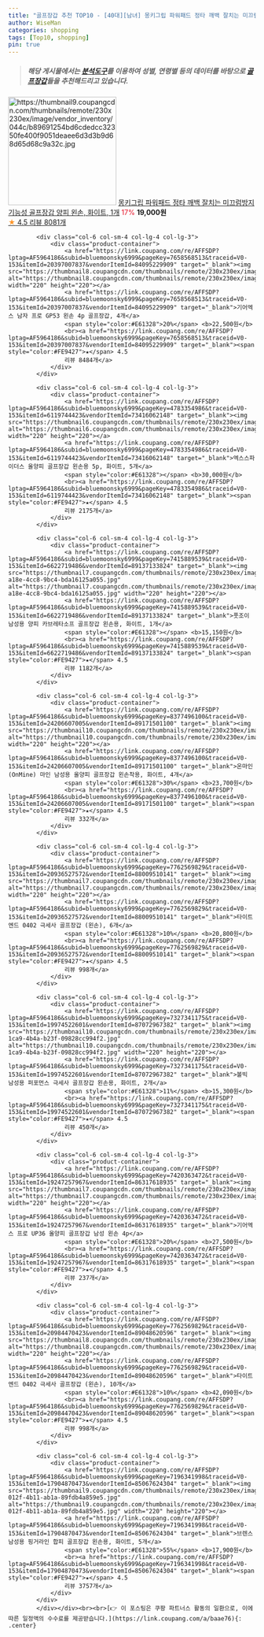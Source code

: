 ```yaml
---
title: "골프장갑 추천 TOP10 - [40대][남녀] 몽키그립 파워패드 정타 깨백 잘치는 미끄럼방지 기능성 골프장갑 양피 왼손, 화이트, 1개"
author: WiseMan
categories: shopping
tags: [Top10, shopping]
pin: true
---
```


> ##### 해당 게시물에서는 [**분석도구**](https://itemscout.io/)를 이용하여 **성별**, **연령별** 등의 데이터를 바탕으로 [**골프장갑**](https://link.coupang.com/a/baae76)들을 추천해드리고 있습니다.
<div class="container"><div class="row">
            <div class="col-6 col-sm-4 col-lg-4 col-lg-3">
                <div class="product-container">
                    <a href="https://link.coupang.com/re/AFFSDP?lptag=AF5964186&subid=bluemoonsky6999&pageKey=7577982299&traceid=V0-153&itemId=3404817155&vendorItemId=81628576369" target="_blank"><img src="https://thumbnail9.coupangcdn.com/thumbnails/remote/230x230ex/image/vendor_inventory/044c/b89691254bd6cdedcc32350fe400f9051deaee6d3d3b9d68d65d68c9a32c.jpg" alt="https://thumbnail9.coupangcdn.com/thumbnails/remote/230x230ex/image/vendor_inventory/044c/b89691254bd6cdedcc32350fe400f9051deaee6d3d3b9d68d65d68c9a32c.jpg" width="220" height="220"></a>
                    <a href="https://link.coupang.com/re/AFFSDP?lptag=AF5964186&subid=bluemoonsky6999&pageKey=7577982299&traceid=V0-153&itemId=3404817155&vendorItemId=81628576369" target="_blank">몽키그립 파워패드 정타 깨백 잘치는 미끄럼방지 기능성 골프장갑 양피 왼손, 화이트, 1개</a>
                    <span style="color:#E61328">17%</span> <b>19,000원</b>
                    <br><a href="https://link.coupang.com/re/AFFSDP?lptag=AF5964186&subid=bluemoonsky6999&pageKey=7577982299&traceid=V0-153&itemId=3404817155&vendorItemId=81628576369" target="_blank"><span style="color:#FE9427">★</span> 4.5
                    리뷰 8081개</a>
                </div>
            </div>
            
            <div class="col-6 col-sm-4 col-lg-4 col-lg-3">
                <div class="product-container">
                    <a href="https://link.coupang.com/re/AFFSDP?lptag=AF5964186&subid=bluemoonsky6999&pageKey=7658568513&traceid=V0-153&itemId=20397007837&vendorItemId=84095229909" target="_blank"><img src="https://thumbnail8.coupangcdn.com/thumbnails/remote/230x230ex/image/vendor_inventory/0909/7f470ce1c56bb80849c953aa992dc2934d7b172525cf65489f08fd7e1c45.jpg" alt="https://thumbnail8.coupangcdn.com/thumbnails/remote/230x230ex/image/vendor_inventory/0909/7f470ce1c56bb80849c953aa992dc2934d7b172525cf65489f08fd7e1c45.jpg" width="220" height="220"></a>
                    <a href="https://link.coupang.com/re/AFFSDP?lptag=AF5964186&subid=bluemoonsky6999&pageKey=7658568513&traceid=V0-153&itemId=20397007837&vendorItemId=84095229909" target="_blank">기어엑스 남자 프로 GP53 왼손 4p 골프장갑, 4개</a>
                    <span style="color:#E61328">20%</span> <b>22,500원</b>
                    <br><a href="https://link.coupang.com/re/AFFSDP?lptag=AF5964186&subid=bluemoonsky6999&pageKey=7658568513&traceid=V0-153&itemId=20397007837&vendorItemId=84095229909" target="_blank"><span style="color:#FE9427">★</span> 4.5
                    리뷰 8484개</a>
                </div>
            </div>
            
            <div class="col-6 col-sm-4 col-lg-4 col-lg-3">
                <div class="product-container">
                    <a href="https://link.coupang.com/re/AFFSDP?lptag=AF5964186&subid=bluemoonsky6999&pageKey=4783354986&traceid=V0-153&itemId=6119744423&vendorItemId=73416062148" target="_blank"><img src="https://thumbnail6.coupangcdn.com/thumbnails/remote/230x230ex/image/rs_quotation_api/zmdkzujl/fcb0efc1b8f44e7bbaf46609bc59b425.jpg" alt="https://thumbnail6.coupangcdn.com/thumbnails/remote/230x230ex/image/rs_quotation_api/zmdkzujl/fcb0efc1b8f44e7bbaf46609bc59b425.jpg" width="220" height="220"></a>
                    <a href="https://link.coupang.com/re/AFFSDP?lptag=AF5964186&subid=bluemoonsky6999&pageKey=4783354986&traceid=V0-153&itemId=6119744423&vendorItemId=73416062148" target="_blank">엑스스파이더스 올양피 골프장갑 왼손용 5p, 화이트, 5개</a>
                    <span style="color:#E61328"></span> <b>30,000원</b>
                    <br><a href="https://link.coupang.com/re/AFFSDP?lptag=AF5964186&subid=bluemoonsky6999&pageKey=4783354986&traceid=V0-153&itemId=6119744423&vendorItemId=73416062148" target="_blank"><span style="color:#FE9427">★</span> 4.5
                    리뷰 2175개</a>
                </div>
            </div>
            
            <div class="col-6 col-sm-4 col-lg-4 col-lg-3">
                <div class="product-container">
                    <a href="https://link.coupang.com/re/AFFSDP?lptag=AF5964186&subid=bluemoonsky6999&pageKey=7415889539&traceid=V0-153&itemId=6622719486&vendorItemId=89137133824" target="_blank"><img src="https://thumbnail7.coupangcdn.com/thumbnails/remote/230x230ex/image/retail/images/2024/03/20/18/0/396b9308-a18e-4cc8-9bc4-bda16125a055.jpg" alt="https://thumbnail7.coupangcdn.com/thumbnails/remote/230x230ex/image/retail/images/2024/03/20/18/0/396b9308-a18e-4cc8-9bc4-bda16125a055.jpg" width="220" height="220"></a>
                    <a href="https://link.coupang.com/re/AFFSDP?lptag=AF5964186&subid=bluemoonsky6999&pageKey=7415889539&traceid=V0-153&itemId=6622719486&vendorItemId=89137133824" target="_blank">풋조이 남성용 양피 카브레타소프 골프장갑 왼손용, 화이트, 1개</a>
                    <span style="color:#E61328"></span> <b>15,150원</b>
                    <br><a href="https://link.coupang.com/re/AFFSDP?lptag=AF5964186&subid=bluemoonsky6999&pageKey=7415889539&traceid=V0-153&itemId=6622719486&vendorItemId=89137133824" target="_blank"><span style="color:#FE9427">★</span> 4.5
                    리뷰 1182개</a>
                </div>
            </div>
            
            <div class="col-6 col-sm-4 col-lg-4 col-lg-3">
                <div class="product-container">
                    <a href="https://link.coupang.com/re/AFFSDP?lptag=AF5964186&subid=bluemoonsky6999&pageKey=8377496100&traceid=V0-153&itemId=24206607005&vendorItemId=89171501100" target="_blank"><img src="https://thumbnail10.coupangcdn.com/thumbnails/remote/230x230ex/image/vendor_inventory/8723/95fe37ee1453fb54835d880ca97c34de01e6597293d372c56a03734c4c8c.png" alt="https://thumbnail10.coupangcdn.com/thumbnails/remote/230x230ex/image/vendor_inventory/8723/95fe37ee1453fb54835d880ca97c34de01e6597293d372c56a03734c4c8c.png" width="220" height="220"></a>
                    <a href="https://link.coupang.com/re/AFFSDP?lptag=AF5964186&subid=bluemoonsky6999&pageKey=8377496100&traceid=V0-153&itemId=24206607005&vendorItemId=89171501100" target="_blank">온마인(OnMine) 마인 남성용 올양피 골프장갑 왼손착용, 화이트, 4개</a>
                    <span style="color:#E61328">30%</span> <b>23,700원</b>
                    <br><a href="https://link.coupang.com/re/AFFSDP?lptag=AF5964186&subid=bluemoonsky6999&pageKey=8377496100&traceid=V0-153&itemId=24206607005&vendorItemId=89171501100" target="_blank"><span style="color:#FE9427">★</span> 4.5
                    리뷰 332개</a>
                </div>
            </div>
            
            <div class="col-6 col-sm-4 col-lg-4 col-lg-3">
                <div class="product-container">
                    <a href="https://link.coupang.com/re/AFFSDP?lptag=AF5964186&subid=bluemoonsky6999&pageKey=7762569829&traceid=V0-153&itemId=20936527572&vendorItemId=88009510141" target="_blank"><img src="https://thumbnail7.coupangcdn.com/thumbnails/remote/230x230ex/image/vendor_inventory/97e2/61f03fb3ea3179755ba3ea1da5c383c76d81e195cad351ab35703b051377.png" alt="https://thumbnail7.coupangcdn.com/thumbnails/remote/230x230ex/image/vendor_inventory/97e2/61f03fb3ea3179755ba3ea1da5c383c76d81e195cad351ab35703b051377.png" width="220" height="220"></a>
                    <a href="https://link.coupang.com/re/AFFSDP?lptag=AF5964186&subid=bluemoonsky6999&pageKey=7762569829&traceid=V0-153&itemId=20936527572&vendorItemId=88009510141" target="_blank">타이트엔드 0402 극세사 골프장갑 (왼손), 6개</a>
                    <span style="color:#E61328">10%</span> <b>20,800원</b>
                    <br><a href="https://link.coupang.com/re/AFFSDP?lptag=AF5964186&subid=bluemoonsky6999&pageKey=7762569829&traceid=V0-153&itemId=20936527572&vendorItemId=88009510141" target="_blank"><span style="color:#FE9427">★</span> 4.5
                    리뷰 998개</a>
                </div>
            </div>
            
            <div class="col-6 col-sm-4 col-lg-4 col-lg-3">
                <div class="product-container">
                    <a href="https://link.coupang.com/re/AFFSDP?lptag=AF5964186&subid=bluemoonsky6999&pageKey=7327341175&traceid=V0-153&itemId=19974522601&vendorItemId=87072967382" target="_blank"><img src="https://thumbnail10.coupangcdn.com/thumbnails/remote/230x230ex/image/retail/images/2023/09/04/10/2/f1c7a15c-1ca9-4b4a-b23f-09828cc994f2.jpg" alt="https://thumbnail10.coupangcdn.com/thumbnails/remote/230x230ex/image/retail/images/2023/09/04/10/2/f1c7a15c-1ca9-4b4a-b23f-09828cc994f2.jpg" width="220" height="220"></a>
                    <a href="https://link.coupang.com/re/AFFSDP?lptag=AF5964186&subid=bluemoonsky6999&pageKey=7327341175&traceid=V0-153&itemId=19974522601&vendorItemId=87072967382" target="_blank">볼빅 남성용 퍼포먼스 극세사 골프장갑 왼손용, 화이트, 2개</a>
                    <span style="color:#E61328">11%</span> <b>15,300원</b>
                    <br><a href="https://link.coupang.com/re/AFFSDP?lptag=AF5964186&subid=bluemoonsky6999&pageKey=7327341175&traceid=V0-153&itemId=19974522601&vendorItemId=87072967382" target="_blank"><span style="color:#FE9427">★</span> 4.5
                    리뷰 450개</a>
                </div>
            </div>
            
            <div class="col-6 col-sm-4 col-lg-4 col-lg-3">
                <div class="product-container">
                    <a href="https://link.coupang.com/re/AFFSDP?lptag=AF5964186&subid=bluemoonsky6999&pageKey=7420363472&traceid=V0-153&itemId=19247257967&vendorItemId=86317618935" target="_blank"><img src="https://thumbnail7.coupangcdn.com/thumbnails/remote/230x230ex/image/vendor_inventory/2475/756dfbf728702487c5600b0b480d892e16348d7764a3cc229141f4d33771.jpg" alt="https://thumbnail7.coupangcdn.com/thumbnails/remote/230x230ex/image/vendor_inventory/2475/756dfbf728702487c5600b0b480d892e16348d7764a3cc229141f4d33771.jpg" width="220" height="220"></a>
                    <a href="https://link.coupang.com/re/AFFSDP?lptag=AF5964186&subid=bluemoonsky6999&pageKey=7420363472&traceid=V0-153&itemId=19247257967&vendorItemId=86317618935" target="_blank">기어엑스 프로 UP36 올양피 골프장갑 남성 왼손 4p</a>
                    <span style="color:#E61328">20%</span> <b>27,500원</b>
                    <br><a href="https://link.coupang.com/re/AFFSDP?lptag=AF5964186&subid=bluemoonsky6999&pageKey=7420363472&traceid=V0-153&itemId=19247257967&vendorItemId=86317618935" target="_blank"><span style="color:#FE9427">★</span> 4.5
                    리뷰 237개</a>
                </div>
            </div>
            
            <div class="col-6 col-sm-4 col-lg-4 col-lg-3">
                <div class="product-container">
                    <a href="https://link.coupang.com/re/AFFSDP?lptag=AF5964186&subid=bluemoonsky6999&pageKey=7762569829&traceid=V0-153&itemId=20984470423&vendorItemId=89048620596" target="_blank"><img src="https://thumbnail8.coupangcdn.com/thumbnails/remote/230x230ex/image/vendor_inventory/f1da/929478d4ec2caff22e2d2b51e10ec089b4aa4e8b24fef502c81e6c9f52ff.png" alt="https://thumbnail8.coupangcdn.com/thumbnails/remote/230x230ex/image/vendor_inventory/f1da/929478d4ec2caff22e2d2b51e10ec089b4aa4e8b24fef502c81e6c9f52ff.png" width="220" height="220"></a>
                    <a href="https://link.coupang.com/re/AFFSDP?lptag=AF5964186&subid=bluemoonsky6999&pageKey=7762569829&traceid=V0-153&itemId=20984470423&vendorItemId=89048620596" target="_blank">타이트엔드 0402 극세사 골프장갑 (왼손), 10개</a>
                    <span style="color:#E61328">10%</span> <b>42,090원</b>
                    <br><a href="https://link.coupang.com/re/AFFSDP?lptag=AF5964186&subid=bluemoonsky6999&pageKey=7762569829&traceid=V0-153&itemId=20984470423&vendorItemId=89048620596" target="_blank"><span style="color:#FE9427">★</span> 4.5
                    리뷰 998개</a>
                </div>
            </div>
            
            <div class="col-6 col-sm-4 col-lg-4 col-lg-3">
                <div class="product-container">
                    <a href="https://link.coupang.com/re/AFFSDP?lptag=AF5964186&subid=bluemoonsky6999&pageKey=7196341998&traceid=V0-153&itemId=17904870473&vendorItemId=85067624304" target="_blank"><img src="https://thumbnail9.coupangcdn.com/thumbnails/remote/230x230ex/image/retail/images/2023/02/14/11/4/473b176a-012f-4b11-ab1a-89fdb4a859e5.jpg" alt="https://thumbnail9.coupangcdn.com/thumbnails/remote/230x230ex/image/retail/images/2023/02/14/11/4/473b176a-012f-4b11-ab1a-89fdb4a859e5.jpg" width="220" height="220"></a>
                    <a href="https://link.coupang.com/re/AFFSDP?lptag=AF5964186&subid=bluemoonsky6999&pageKey=7196341998&traceid=V0-153&itemId=17904870473&vendorItemId=85067624304" target="_blank">브렌스 남성용 핑거라인 합피 골프장갑 왼손용, 화이트, 5개</a>
                    <span style="color:#E61328">55%</span> <b>17,900원</b>
                    <br><a href="https://link.coupang.com/re/AFFSDP?lptag=AF5964186&subid=bluemoonsky6999&pageKey=7196341998&traceid=V0-153&itemId=17904870473&vendorItemId=85067624304" target="_blank"><span style="color:#FE9427">★</span> 4.5
                    리뷰 3757개</a>
                </div>
            </div>
            </div></div><br><br>[👉 이 포스팅은 쿠팡 파트너스 활동의 일환으로, 이에 따른 일정액의 수수료를 제공받습니다.](https://link.coupang.com/a/baae76){: .center}